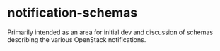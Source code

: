 # notification-schemas
Primarily intended as an area for initial dev and discussion of schemas describing the various OpenStack notifications.
